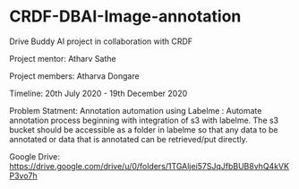 # CRDF-DBAI-Image-annotation

Drive Buddy AI project in collaboration with CRDF

Project mentor: Atharv Sathe

Project members: Atharva Dongare

Timeline: 20th July 2020 - 19th December 2020

Problem Statment: Annotation automation using Labelme : Automate annotation process beginning with integration of s3 with labelme. The s3 bucket should be accessible as a folder in labelme so that any data to be annotated or data that is annotated can be retrieved/put directly. 


Google Drive: https://drive.google.com/drive/u/0/folders/1TGAljei57SJqJfbBUB8vhQ4kVKP3vo7h
